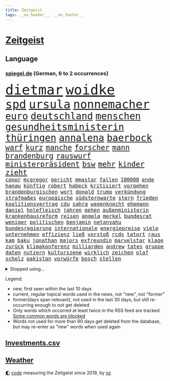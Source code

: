 ```yaml
---
title: Zeitgeist
tags: __no_header__, __no_footer__
---
```


# [Zeitgeist](https://oliz.io/zeitgeist/)

## Language

<h3><a href="https://www.spiegel.de" target="_blank">spiegel.de</a> (German, 6 to 2 occurrences)</h3>
<p style="font-family:monospace">
<span style="font-size:32pt"><a href="news_links.html#dietmar" class="current">dietmar</a></span>
<span style="font-size:32pt"><a href="news_links.html#woidke" class="current">woidke</a></span>
<br>
<span style="font-size:27pt"><a href="news_links.html#spd" class="current">spd</a></span>
<span style="font-size:27pt"><a href="news_links.html#ursula" class="current">ursula</a></span>
<span style="font-size:27pt"><a href="news_links.html#nonnemacher" class="new">nonnemacher</a></span>
<br>
<span style="font-size:22pt"><a href="news_links.html#euro" class="current">euro</a></span>
<span style="font-size:22pt"><a href="news_links.html#deutschland" class="current">deutschland</a></span>
<span style="font-size:22pt"><a href="news_links.html#menschen" class="current">menschen</a></span>
<span style="font-size:22pt"><a href="news_links.html#gesundheitsministerin" class="new">gesundheitsministerin</a></span>
<span style="font-size:22pt"><a href="news_links.html#thüringen" class="current">thüringen</a></span>
<span style="font-size:22pt"><a href="news_links.html#annalena" class="current">annalena</a></span>
<span style="font-size:22pt"><a href="news_links.html#baerbock" class="current">baerbock</a></span>
<br>
<span style="font-size:17pt"><a href="news_links.html#warf" class="current">warf</a></span>
<span style="font-size:17pt"><a href="news_links.html#kurz" class="current">kurz</a></span>
<span style="font-size:17pt"><a href="news_links.html#manche" class="current">manche</a></span>
<span style="font-size:17pt"><a href="news_links.html#forscher" class="current">forscher</a></span>
<span style="font-size:17pt"><a href="news_links.html#mann" class="current">mann</a></span>
<span style="font-size:17pt"><a href="news_links.html#brandenburg" class="current">brandenburg</a></span>
<span style="font-size:17pt"><a href="news_links.html#rauswurf" class="current">rauswurf</a></span>
<span style="font-size:17pt"><a href="news_links.html#ministerpräsident" class="current">ministerpräsident</a></span>
<span style="font-size:17pt"><a href="news_links.html#bsw" class="current">bsw</a></span>
<span style="font-size:17pt"><a href="news_links.html#mehr" class="current">mehr</a></span>
<span style="font-size:17pt"><a href="news_links.html#kinder" class="current">kinder</a></span>
<span style="font-size:17pt"><a href="news_links.html#zieht" class="current">zieht</a></span>
<br>
<span style="font-size:12pt"><a href="news_links.html#conor" class="new">conor</a></span>
<span style="font-size:12pt"><a href="news_links.html#mcgregor" class="new">mcgregor</a></span>
<span style="font-size:12pt"><a href="news_links.html#gericht" class="current">gericht</a></span>
<span style="font-size:12pt"><a href="news_links.html#mmastar" class="new">mmastar</a></span>
<span style="font-size:12pt"><a href="news_links.html#fallen" class="current">fallen</a></span>
<span style="font-size:12pt"><a href="news_links.html#100000" class="current">100000</a></span>
<span style="font-size:12pt"><a href="news_links.html#ende" class="current">ende</a></span>
<span style="font-size:12pt"><a href="news_links.html#hanau" class="current">hanau</a></span>
<span style="font-size:12pt"><a href="news_links.html#künftig" class="current">künftig</a></span>
<span style="font-size:12pt"><a href="news_links.html#robert" class="current">robert</a></span>
<span style="font-size:12pt"><a href="news_links.html#habeck" class="current">habeck</a></span>
<span style="font-size:12pt"><a href="news_links.html#kritisiert" class="current">kritisiert</a></span>
<span style="font-size:12pt"><a href="news_links.html#vorgehen" class="current">vorgehen</a></span>
<span style="font-size:12pt"><a href="news_links.html#brandenburgischen" class="current">brandenburgischen</a></span>
<span style="font-size:12pt"><a href="news_links.html#wort" class="current">wort</a></span>
<span style="font-size:12pt"><a href="news_links.html#donald" class="current">donald</a></span>
<span style="font-size:12pt"><a href="news_links.html#trump" class="current">trump</a></span>
<span style="font-size:12pt"><a href="news_links.html#verkündung" class="new">verkündung</a></span>
<span style="font-size:12pt"><a href="news_links.html#strafmaßes" class="new">strafmaßes</a></span>
<span style="font-size:12pt"><a href="news_links.html#europäische" class="current">europäische</a></span>
<span style="font-size:12pt"><a href="news_links.html#südsternwarte" class="new">südsternwarte</a></span>
<span style="font-size:12pt"><a href="news_links.html#stern" class="current">stern</a></span>
<span style="font-size:12pt"><a href="news_links.html#frieden" class="current">frieden</a></span>
<span style="font-size:12pt"><a href="news_links.html#koalitionsvertrag" class="current">koalitionsvertrag</a></span>
<span style="font-size:12pt"><a href="news_links.html#cdu" class="current">cdu</a></span>
<span style="font-size:12pt"><a href="news_links.html#sahra" class="current">sahra</a></span>
<span style="font-size:12pt"><a href="news_links.html#wagenknecht" class="current">wagenknecht</a></span>
<span style="font-size:12pt"><a href="news_links.html#ehemann" class="current">ehemann</a></span>
<span style="font-size:12pt"><a href="news_links.html#daniel" class="current">daniel</a></span>
<span style="font-size:12pt"><a href="news_links.html#holefleisch" class="new">holefleisch</a></span>
<span style="font-size:12pt"><a href="news_links.html#jahren" class="current">jahren</a></span>
<span style="font-size:12pt"><a href="news_links.html#gehen" class="current">gehen</a></span>
<span style="font-size:12pt"><a href="news_links.html#außenministerin" class="current">außenministerin</a></span>
<span style="font-size:12pt"><a href="news_links.html#krankenhausreform" class="current">krankenhausreform</a></span>
<span style="font-size:12pt"><a href="news_links.html#reisen" class="current">reisen</a></span>
<span style="font-size:12pt"><a href="news_links.html#angela" class="current">angela</a></span>
<span style="font-size:12pt"><a href="news_links.html#merkel" class="current">merkel</a></span>
<span style="font-size:12pt"><a href="news_links.html#bundesrat" class="current">bundesrat</a></span>
<span style="font-size:12pt"><a href="news_links.html#weniger" class="current">weniger</a></span>
<span style="font-size:12pt"><a href="news_links.html#politischen" class="current">politischen</a></span>
<span style="font-size:12pt"><a href="news_links.html#benjamin" class="current">benjamin</a></span>
<span style="font-size:12pt"><a href="news_links.html#netanyahu" class="current">netanyahu</a></span>
<span style="font-size:12pt"><a href="news_links.html#bundesregierung" class="current">bundesregierung</a></span>
<span style="font-size:12pt"><a href="news_links.html#internationale" class="current">internationale</a></span>
<span style="font-size:12pt"><a href="news_links.html#energiepreise" class="current">energiepreise</a></span>
<span style="font-size:12pt"><a href="news_links.html#viele" class="current">viele</a></span>
<span style="font-size:12pt"><a href="news_links.html#unternehmen" class="current">unternehmen</a></span>
<span style="font-size:12pt"><a href="news_links.html#effizienz" class="new">effizienz</a></span>
<span style="font-size:12pt"><a href="news_links.html#ließ" class="current">ließ</a></span>
<span style="font-size:12pt"><a href="news_links.html#vorstoß" class="current">vorstoß</a></span>
<span style="font-size:12pt"><a href="news_links.html#rcds" class="new">rcds</a></span>
<span style="font-size:12pt"><a href="news_links.html#tatort" class="current">tatort</a></span>
<span style="font-size:12pt"><a href="news_links.html#raus" class="current">raus</a></span>
<span style="font-size:12pt"><a href="news_links.html#kam" class="current">kam</a></span>
<span style="font-size:12pt"><a href="news_links.html#baku" class="current">baku</a></span>
<span style="font-size:12pt"><a href="news_links.html#jonathan" class="current">jonathan</a></span>
<span style="font-size:12pt"><a href="news_links.html#majors" class="new">majors</a></span>
<span style="font-size:12pt"><a href="news_links.html#exfreundin" class="current">exfreundin</a></span>
<span style="font-size:12pt"><a href="news_links.html#marvelstar" class="new">marvelstar</a></span>
<span style="font-size:12pt"><a href="news_links.html#klage" class="current">klage</a></span>
<span style="font-size:12pt"><a href="news_links.html#zurück" class="current">zurück</a></span>
<span style="font-size:12pt"><a href="news_links.html#klimakonferenz" class="current">klimakonferenz</a></span>
<span style="font-size:12pt"><a href="news_links.html#milliarden" class="current">milliarden</a></span>
<span style="font-size:12pt"><a href="news_links.html#andrew" class="current">andrew</a></span>
<span style="font-size:12pt"><a href="news_links.html#tates" class="new">tates</a></span>
<span style="font-size:12pt"><a href="news_links.html#gruppe" class="current">gruppe</a></span>
<span style="font-size:12pt"><a href="news_links.html#daten" class="current">daten</a></span>
<span style="font-size:12pt"><a href="news_links.html#nutzern" class="current">nutzern</a></span>
<span style="font-size:12pt"><a href="news_links.html#kulturszene" class="current">kulturszene</a></span>
<span style="font-size:12pt"><a href="news_links.html#wirklich" class="current">wirklich</a></span>
<span style="font-size:12pt"><a href="news_links.html#zeichen" class="current">zeichen</a></span>
<span style="font-size:12pt"><a href="news_links.html#olaf" class="current">olaf</a></span>
<span style="font-size:12pt"><a href="news_links.html#scholz" class="current">scholz</a></span>
<span style="font-size:12pt"><a href="news_links.html#pakistan" class="current">pakistan</a></span>
<span style="font-size:12pt"><a href="news_links.html#vorwürfe" class="current">vorwürfe</a></span>
<span style="font-size:12pt"><a href="news_links.html#bosch" class="current">bosch</a></span>
<span style="font-size:12pt"><a href="news_links.html#stellen" class="current">stellen</a></span>
</p>
<details>
<summary>Stopped using...</summary>
<p class="former" style="font-size:12pt">
nationalspieler(1492) persönliche(1492) positiv(1492) hinaus(1491) leverkusen(1491) twitter(1491) 150(1490) alexej(1490) nawalny(1490) vermehrt(1490) christine(1489) nötig(1489) tests(1489) vergeben(1489) beschließt(1488) dauerhaft(1488) entscheidungen(1488) plus(1488) reihe(1488) schoss(1488) situation(1488) arbeitsplatz(1487) extreme(1487) schweigen(1487) verteilt(1487) aufmerksamkeit(1486) dokumente(1486) erfasst(1486) geflüchteten(1486) mengen(1486) oberbürgermeister(1486) pocht(1486) schlag(1486) beteiligt(1485) eindruck(1485) entlastet(1485) gewaltig(1485) rasant(1485) steigenden(1485) viertel(1485) zeitweise(1485) anteil(1484) denken(1484) erlitten(1484) gefährden(1484) müssten(1484) unbekannten(1484) befürchten(1483) blockieren(1483) funktioniert(1483) landtag(1483) nigeria(1483) absturz(1482) gehe(1482) irak(1482) netzwerk(1482) offensive(1481) riesige(1481) venezuela(1481) verkehrsminister(1481) aufnahme(1480) bekanntesten(1480) geräte(1480) leichen(1480) appell(1479) gebrochen(1479) heil(1479) hubertus(1479) schicksal(1479) schwierig(1479) jagd(1478) leyen(1478) zweimal(1478) berät(1477) geburt(1477) italienischen(1477) jahrhundert(1477) ministerpräsidentin(1477) gaben(1476) weder(1476) anzeichen(1473) geflogen(1473) offenen(1473) 11(1471) halb(1470) globale(1468) vieles(1468) änderungen(1468) em(1467) betrifft(1464) garten(1463) bremsen(1459) istanbul(1459) klasse(1459) freiwillig(1458) produziert(1456) rang(1455) günther(1438) ausgetragen(1434) ausweg(1411) sachen(1404) fußballstar(1285) gestanden(1264) stundenlang(1238) cup(1213) freigesprochen(1209) las(1194) polnischen(1191) kollision(1189) 700(1181) ukrainischer(1181) kuriose(1180) irritiert(1146) radikalen(1129) bekräftigt(1127) mond(1102) russisches(1100) ungewöhnliche(1100) härte(1096) tödlichem(1091) fußballs(1082) dutzenden(1077) meta(1074) invasion(1061) verschiedenen(1055) aufgestellt(1038) schwieriger(1026) spielern(1024) streik(1012) heißen(1005) mbappé(994) stabil(973) kasse(961) gefangenschaft(958) dilemma(954) günstige(947) besetzten(945) fox(943) gewerkschaften(942) indem(939) fernen(928) aufeinander(911) isoliert(902) hitze(901) kenia(894) titelverteidiger(891) kühnert(885) tierschützer(883) bedarf(882) anlauf(870) weltrekord(870) neustart(869) fassungslos(845) landwirtschaft(842) toilette(835) effekt(828) einladung(814) führten(813) frühjahr(810) tagelang(798) spionage(789) ersetzt(787) historisches(774) kollege(771) asyl(756) katze(753) männliche(751) kohl(748) schmeckt(746) rudi(722) migrationspolitik(705) trauern(691) viertagewoche(672) völler(670) 18jähriger(665) wohlstand(656) marode(654) autofahren(647) lauf(632) bär(631) loswerden(627) merklich(619) radfahrer(617) älteren(597) protestaktion(595) beides(592) linkspartei(580) amtsinhaber(570) sichere(566) kleinflugzeug(565) eingeschlagen(560) samuel(559) 8000(556) trikot(555) kolleginnen(552) straßenverkehr(551) überfahren(550) souverän(542) unterbrochen(542) hamm(538) natur(538) anschlägen(537) schlagabtausch(530) bitter(529) lebensgefährlich(525) vergleicht(525) terrorgruppe(523) fürth(520) kylian(519) drastische(516) gegners(516) mysteriöse(515) lukas(514) gespielt(513) anschluss(507) unterschied(506) festgestellt(505) defensive(503) 2013(501) rechtsruck(501) polizeigewahrsam(493) abends(490) verteuern(482) besiegen(480) clemens(480) bodensee(477) heim(476) journalistin(476) islamistische(474) antwortet(470) schönste(467) teuerste(467) ausbeutung(466) kranke(456) cannabislegalisierung(454) dich(449) kandidiert(447) meyer(446) völkermord(446) debütant(444) bargeld(436) welten(436) ärgert(436) schiitenmiliz(435) zusammengebrochen(432) dient(431) bayer(428) väter(427) suv(425) erwachsenen(423) onkel(418) belästigt(413) auftritte(412) lebende(409) teslachef(407) tatverdächtiger(403) mehrmals(402) kommissionspräsidentin(399) einiger(392) hinterlässt(389) hackerangriff(383) lasst(378) terrorangriff(377) gazastreifens(376) beteuert(371) stadien(370) tennisprofi(369) cottbus(368) interne(367) club(365) südlichen(361) klingen(359) stürmen(355) unterschätzt(355) beschuldigte(354) geiselnahme(350) haken(349) 60000(347) getrunken(343) figur(342) kanye(342) stationieren(342) britisches(341) islamische(341) kalten(339) dfl(338) 18jährige(334) großstädten(333) verspätung(331) dubai(327) ausgedacht(326) verdanken(326) oberverwaltungsgericht(325) ausgewählt(322) konstantin(322) japanischen(321) paare(320) 125(319) 56(318) stromausfall(318) größe(317) schulz(317) einsparungen(316) österreicher(316) hannah(315) aufstellen(314) giftige(314) willy(313) viertelfinale(312) astronauten(311) einstufung(311) landung(310) aussteigen(304) hektar(304) niklas(304) körperlich(300) 1997(299) erziehung(299) prag(299) ruiniert(299) cdu/csu(298) sonde(298) plattner(296) hamasführer(294) linien(294) droge(293) landsmann(293) pazifik(292) rüsten(292) talk(292) wertvolle(291) raumfahrt(289) südkoreanischen(288) ehren(287) sap(287) vorbereiten(286) hype(284) siebzigerjahren(284) roboter(282) anhörung(281) indes(281) marlene(281) pausieren(280) terrormiliz(279) mittleren(278) marken(277) territorium(276) reihenweise(273) verprügelt(273) gymnasium(272) leichnam(272) bunte(270) jena(269) offenbaren(269) stützt(269) asien(268) karriereende(266) zurückziehen(265) konkretes(264) 19jähriger(262) boateng(259) digitalpakt(259) jérôme(259) manfred(259) witwe(259) 4000(256) 74(256) auslieferung(256) seltsam(254) kehl(253) stufe(253) rettungskräften(252) apples(251) erwirken(250) bewerben(249) wütet(249) julija(248) klärt(248) nawalnaja(248) unmöglich(248) geführten(247) jenseits(246) à(246) mitmachen(245) albanese(244) wildtiere(244) fremden(243) gummibärchen(241) held(241) höchstwert(240) sophia(240) parlamentarischen(239) fing(238) heilbronn(237) verweigerte(236) verfehlen(234) alec(233) baldwin(233) trek(232) schnelles(231) gleisbett(230) andrang(228) blamage(228) aufsichtsrat(226) drittes(226) intensiv(226) alters(223) messerangriff(223) populismus(223) stemmt(223) anfällig(222) singapur(222) brust(221) dokumentation(221) rar(221) monster(220) präsidentschaftskandidaten(220) techkonzerne(220) töteten(220) spielten(219) wirklichkeit(219) flossen(218) rügen(218) slowakei(218) spannung(217) knall(216) absurde(214) attraktiv(214) entbrannt(211) verschleppten(211) arbeitszeit(210) ernannt(210) größtes(210) mögliches(209) holz(208) unzulässig(208) fußballers(207) süditalien(204) gegend(203) scham(203) üblich(203) einberufen(202) breitet(201) eurowings(199) längste(197) bahnstrecke(196) telekom(195) anschläge(194) ausgeweitet(194) beseitigen(194) engel(194) häufen(194) atomenergiebehörde(193) fuchs(193) leitungen(193) mau(193) christopher(192) begegnungen(191) betrachtet(191) unglücklich(191) entgeht(190) nächtliche(189) ausgebremst(187) amanda(186) anwohnern(185) straftat(185) beckham(182) videobeweis(182) erdgas(181) films(181) islam(181) wände(181) nachfolgerin(180) dazn(178) weibchen(178) eskalieren(177) europameister(177) anc(176) nullerjahren(175) gottschalk(174) kugeln(174) hitzige(173) rechtfertigen(173) späten(173) überflutete(173) mysteriösen(172) tischtennis(172) beliebtesten(171) me(171) begleitung(170) literaturnobelpreisträgerin(170) krankenhausreif(169) nirgendwo(169) planten(169) ernten(168) indopazifik(168) rutschen(168) abnehmspritze(167) islamismus(165) ausgefallene(164) parteitagsrede(164) giffey(163) 17jährige(162) notarzt(161) breiten(160) kreisen(160) neueste(160) verschwundenen(160) vorteile(160) autistischen(159) robin(159) langjähriger(158) ständigen(158) coolsten(157) wahlkampfauftritte(157) daum(156) derartige(156) ibiza(156) stadtverwaltung(156) türkischer(156) kampfzone(155) tickt(155) bahnverkehr(154) kürzung(154) 1944(153) crash(153) fehlgeburten(153) hunter(153) bekundet(152) googles(152) sinwar(151) glaubte(150) kurse(150) biologe(149) extremwetter(149) mehrjähriger(149) mitgliedstaaten(149) autogramm(148) kürt(148) bekanntes(147) frisst(147) neuestes(147) berüchtigt(146) beschweren(146) blanchett(146) cate(146) demi(146) dinosaurier(146) existieren(146) perspektiven(146) aura(144) psychotherapie(144) haustieren(143) stärkste(143) familienmitglieder(142) sellner(141) ask(140) aufgeht(140) gesteinsbrocken(140) linzer(140) verarbeiten(140) 28jähriger(139) ahnung(139) netflixdoku(139) täuschung(139) cover(138) ganzer(138) orden(138) schätzung(138) marina(137) gefangen(136) tatsächliche(136) usbasketballerinnen(136) zeug(136) zuge(136) kaufte(135) lebewesen(135) leeren(135) 24jähriger(134) enttäuschung(134) klimafreundlicher(134) gelebt(133) günstig(133) hurrikan(133) qualitäten(133) abgelöst(132) durchaus(132) erforderliche(132) nationalhymne(132) steckte(132) verworfen(132) dorfes(131) großartige(131) dfbsportdirektor(130) kocht(130) rutschte(130) transfer(130) weiterspielen(130) wachsende(129) ambitioniert(128) bahnhöfen(128) boomer(128) gelaufen(128) entkam(127) wanderer(127) gewaltvorwürfen(126) hingewiesen(125) aufrecht(124) ausgewertet(123) kuss(123) lothar(123) emmy(122) menschlichen(122) sichtbare(122) verleihung(121) lions(120) three(120) fünfmal(119) nervosität(119) staatsschulden(119) wildnis(119) doppelte(118) jährlich(118) kollabieren(118) verfangen(118) erotik(117) lagern(117) ruhm(117) moldau(116) sir(116) wappnen(116) antrieb(115) vermutung(114) dienstwagen(113) immens(113) schalten(113) sportarten(113) huldigen(111) koffer(111) liebesgeschichte(110) wohnzimmer(110) notoperation(109) gazakrieges(108) kreativität(108) aufleben(107) immerzu(107) dämpfer(106) finanzministerin(106) derart(105) schüren(105) streikt(105) deutschlandweit(104) jamaika(104) philippinischen(104) zentrales(104) angreifers(103) nationalpark(103) umarmungen(103) verbirgt(103) barbershops(101) ilmenau(101) minen(101) soziales(101) beteiligte(100) drogenkriminalität(100) verschärfungen(100) berchtesgaden(99) kentucky(99) radio(99) selbstvertrauen(99) stadtfest(99) argumentiert(98) berechnen(98) cage(98) lektüre(98) martina(98) nicolas(98) viereck(98) 83(97) beauftragte(97) effekte(97) sekte(97) verfall(97) zweck(97) austin(96) gangs(96) kinokassen(96) coronavirus(95) souvenir(95) baywa(94) penis(94) agiert(93) drahtzieher(93) drohnenangriffen(92) gerissen(92) hinterbliebenen(92) krasse(92) vorhat(92) oberen(91) redete(91) senate(91) weiblichen(91) drogenkrieg(90) eben(90) schadstoffe(90) wissenschaftlich(90) handydaten(89) highlights(89) karibikstaat(89) menschliche(89) p(89) auftragskiller(88) bahnstrecken(88) brandanschlägen(88) midlifecrisis(88) nationalistische(88) valley(88) verdammte(88) zuständigen(88) 16000(87) allzu(87) annamaria(87) arbeitslose(87) dbbauswahl(87) furchtbarer(87) kickl(87) verhältnissen(87) blendender(86) braunbär(86) fels(86) flammt(86) kehrte(86) koreanischen(86) vereinbarung(86) versammeln(86) 1924(85) abschalten(85) beamtinnen(85) fehlbesetzung(85) frontal(85) kandidatin(85) maduro(85) nawalnys(85) sabotageakte(85) schwerin(85) 27jährige(84) bizarrer(84) buchen(84) geheimdienste(84) hang(84) kunstwerke(84) rennens(84) wagte(84) freistaat(83) gleichnamige(83) luca(83) urteilt(83) verhalf(83) distanzieren(82) entführer(82) felsbrocken(82) insolventen(82) teck(82) verabredet(82) haucht(81) meteorit(81) sauberem(81) verfängt(81) watson(81) gaga(80) gechattet(80) hasste(80) hiesige(80) trophäe(80) äußere(80) überholmanöver(80) afghanischen(79) haniyyeh(79) islamfeindliche(79) verheerend(79) bari(78) hamaschef(78) hamaschefs(78) moscheen(78) siegte(78) unterhaltung(78) zurückschlagen(78) bevorzugt(77) bischöfe(77) füllt(77) grönland(77) kurzzeitig(77) riskant(77) berufliche(76) quartalszahlen(76) reichtum(76) schrammte(76) vorbereitungen(76) wegbegleiter(76) fernsehkoch(75) mittelstürmer(75) morden(75) my(75) registrieren(75) what(75) elena(74) nämlich(74) wiegen(74) aktienmarkt(73) beeindruckte(73) yahya(73) dana(72) eilen(72) komet(72) leonie(72) nahostkrieg(72) unterwandert(72) zugriff(72) dankesrede(71) gewaltverbrechens(71) krüger(71) monarchen(71) umgezogen(71) abzubrechen(70) bekanntheit(70) fläche(70) freiburger(70) landstraßen(70) montana(70) unbemerkt(70) vorantrieb(70) bückte(69) einmarsch(69) instant(69) topspiel(69) ökologischen(69) außenpolitische(68) bundesbildungsministerin(68) dekra(68) enthoben(68) hassan(68) mörderin(68) parallelen(68) restrukturierung(68) ukrainisches(68) fliegenpilzgift(67) sportwagen(67) zunehmender(67) amtes(66) bibliothek(66) caster(66) catania(66) pate(66) ostallgäu(65) dürren(64) fußballprofis(64) gescheiterte(64) container(63) drohnenvideo(63) erlass(63) fördert(63) kette(63) konter(63) steuerzahler(63) vorschnelle(63) friedrichshafen(62) mittelklasse(62) saniert(62) spinne(62) unfallstelle(62) achtzigern(61) bezichtigt(61) erstaunliche(61) innenpolitischen(61) motherfucker(61) osaka(61) pixelsmartphones(61) schmidbauer(61) 52jähriger(60) chefarzt(60) deichmann(60) riskiert(60) ungewiss(60) usgeneral(60) verbrennerpkw(60) überflüssig(60) anbau(59) auszusetzen(59) biografie(59) diskreditiert(59) explodierte(59) nächtlichen(59) sonnenuntergang(59) vorzeitige(59) erleichterte(58) höherer(58) internationalem(58) kurzerhand(58) verwickelt(58) zorniger(58) überlebenskampf(58) angeschossen(57) cameron(57) gänzlich(57) hering(57) solingenanschlag(57) stationiert(57) sunset(57) updates(57) verkörperte(57) vormonat(57) überarbeitet(57) überfischung(57) beweis(56) feuerball(56) gonzález(56) jährliche(56) kloeppel(56) ladesäulen(56) reiner(56) täuschen(56) austritt(55) autors(55) betrieben(55) buchpreis(55) freiem(55) gefördert(55) gewissheit(55) hasenhüttl(55) mindern(55) stränden(55) supermond(55) vernachlässigt(55) deadline(54) ermittlung(54) jeffrey(54) kopfverletzung(54) miras(54) raumfahrtunternehmen(54) schwingt(54) achtung(53) britannia(53) colapinto(53) festlegen(53) hinab(53) macho(53) sonderermittler(53) versorgen(53) entnommen(52) gelesen(52) heidenheim(52) verflogen(52) h(51) posierte(51) topf(51) anreize(50) beendigung(50) demografie(50) landesweiter(50) jim(49) koerth(49) medienwissenschaftler(49) 75jähriger(48) ampeleinigung(48) berichterstattung(48) iab(48) regisseurs(48) wahn(48) wirtschaftlicher(48) abgemeldet(47) apprentice(47) bildungsverlierer(47) dawn(47) kommissionschefin(47) konsulat(47) landschaften(47) olli(47) teilzeit(47) tägliche(47) ölpest(47) anwesens(46) nigerias(46) quarterback(46) schiebt(46) wiederauflage(46) entwickelten(45) hoffnungslos(45) putsch(45) showmaster(45) sinnvollen(45) startschuss(45) zerstückelte(45) ernest(44) humanen(44) marktwirtschaft(44) 1200(43) inselstaat(43) kansas(43) machete(43) niederlegen(43) profikarriere(43) raketenstufe(43) rockmusiker(43) schwerpunkt(43) stoltenberg(43) umarmt(43) verfassung(43) airpods(42) aufgesessen(42) beratungen(42) dreieck(42) gemütlich(42) politologe(42) tarifvertrag(42) teilstücke(42) traktor(42) verbänden(42) verletzungspause(42) achillessehne(41) gangster(41) jets(41) katastrophal(41) maximal(41) megastar(41) schlagerstar(41) waldflächen(41) fünftel(40) geistliche(40) tagebucheinträgen(40) washingtons(40) bundesrechnungshof(39) designer(39) einsatzfahrt(39) gillian(39) hoden(39) neymar(39) rechnungshof(39) terrorexperte(39) veraltet(39) dokumenten(38) gesichtern(38) jordanien(38) terrorverdächtigen(38) texter(38) unweit(38) verschlingt(38) vorbestrafter(38) abschlag(37) beach(37) josefine(37) migrationsfrage(37) oppositioneller(37) putschversuch(37) westens(37) boniface(36) félix(36) leverkusens(36) sicherheitskräften(36) tennessee(36) verantwortet(36) verliehen(36) wnba(36) antisemitismusstreit(35) deuter(35) eingeliefert(35) formel1rennen(35) nachsehen(35) ortlieb(35) präzisen(35) rucksäcke(35) vaude(35) volkskanzler(35) 880(34) alarmierend(34) freies(34) gewordenen(34) propalästinensischen(34) beispiellosen(33) fernzuhalten(33) geländewagen(33) liberty(33) tags(33) auktion(32) grenzkontrolle(32) landstraße(32) trauernde(32) verschärfte(32) gesungen(31) kultserie(31) männchen(31) neuwagen(31) rauchen(31) rennstall(31) waffengesetze(31) xpeng(31) anrainer(30) daimler(30) debattieren(30) dietrich(30) sexualverbrechen(30) trendsport(30) verlage(30) deine(29) freigabe(29) hamasmassakers(29) kriegsgefangene(29) nasrallah(29) nuzzi(29) yorkmagazin(29) ängste(29) überzeugend(29) angeführt(28) bundesweite(28) fashion(28) raabs(28) regierungssitz(28) rtl+(28) selbstdarstellung(28) strafzettel(28) antibiotika(27) nazizeit(27) umdenken(27) veranstaltungen(27) anzüge(26) banden(26) breuer(26) festgelegt(26) lackierung(26) leonard(26) messias(26) sterbehilfe(26) brille(25) einmischung(25) explosionsserie(25) glich(25) hörhilfe(25) nützt(25) torbeteiligungen(25) erfolgsautorin(24) ertrinken(24) händen(24) vorsorglich(24) wirtschaftssenatorin(24) antisemitismusbeauftragte(23) beinen(23) beißen(23) heimfans(23) neuseeländer(23) punk(23) ungeschlagen(23) more(22) forschungsministerin(21) fußballtrainer(21) klubwm(21) korea(21) kosenamen(21) laute(21) marianengraben(21) prescht(21) rentenpaket(21) unterzieht(21) wmfinale(21) bombardements(20) eingenommen(20) gniffke(20) gründete(20) kampfes(20) ostens(20) robinson(20) rome(20) rundfunks(20) schränkt(20) songwriter(20) stromausfälle(20) vegas(20) weltmeisterschaft(20) parteivorsitzenden(19) sprengt(19) usnationalpark(19) irrsinn(18) schauspielerei(18) truppenbewegungen(18) unterschrift(18) verzweifeln(18) wichser(18) zusätzlich(18) 7000(17) beschaffen(17) bezirk(17) deux(17) folie(17) hafenarbeiter(17) joker(17) knochen(17) siegfried(17) apps(16) aufrüstung(16) hamasopfer(16) hurrikans(16) intendant(16) objektiv(16) prognostiziert(16) seebrücke(16) taunus(16) umweltaktivistin(16) vorwoche(16) aufritt(15) friedländer(15) gedeckt(15) präzise(15) qualifiziert(15) umweltverschmutzung(15) wiederauferstehen(15) wohlwollend(15) defensivspieler(14) geschieht(14) kochsalzlösung(14) lieferprobleme(14) wesentliche(14) armen(13) grundlegend(13) prediger(13) studenten(13) vereinen(13) anträge(12) erzählungen(12) realos(12) rollenbilder(12) ruin(12) taiwans(12) tiefsten(12) unvoreingenommen(12) bibel(11) herkunftsländer(11) lewandowski(11) leweling(11) nobelpreis(11) pine(11)
</p>
</details>
<p>Legend:
<ul>
<li><span class="new">new</span>, first seen within the last 10 days</li>
<li><span class="current">current</span>, regular topical words used in the news, not "new", not "former"</li>
<li><span class="former">former(days span relevant)</span>, not used in the last 30 days, but still re-occurring enough to not get deleted</li>
<li>Only words which occurred at least twice in the RSS feed are tracked. <a href="language/filters.py">Some common words are blocked</a></li>
<li>Words not used for more than 90 days get deleted from the database, but may re-enter as "new" words when used again</li>
</ul>
</p>

## [Investments](investments.html)[.csv](investments.csv)

## [Weather](weather.html)

<footer>
<a href="javascript:toggleTheme()" class="nav">🌓</a>
<a href="https://github.com/ooz/zeitgeist">code</a> measuring the Zeitgeist since 2019, by <a href="https://oliz.io">oz</a>
</footer>
